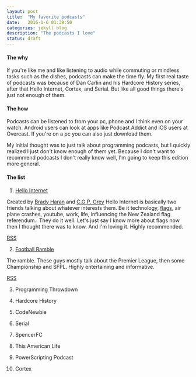 ```yaml
---
layout: post
title:  "My favorite podcasts"
date:   2016-1-6 01:39:50
categories: jekyll blog
description: "The podcasts I love"
status: draft
---
```



#### The why
If you're like me and like listening to audio while commuting or mindless tasks such as the dishes, podcasts can make the time fly. My first real taste of podcasts was because of Dan Carlin and his Hardcore History series, after that Hello Internet, Cortex, and Serial. But like all good things there's just not enough of them. 

#### The how
Podcasts can be listened to from your pc, phone and I think even on your watch. Android users can look at apps like Podcast Addict and iOS users at Overcast. If you're on a pc you can also just download them.

My initial thought was to just talk about programming podcasts, but I quickly realized I just don't know enough of them yet. Because I don't want to recommend podcasts I don't really know well, I'm going to keep this edition more general.



#### The list

1. [Hello Internet](http://www.hellointernet.fm/)

Created by [Brady Haran](https://en.wikipedia.org/wiki/Brady_Haran) and [C.G.P. Grey](https://en.wikipedia.org/wiki/CGP_Grey) Hello Internet is basically two friends talking about whatever interests them. Be it technology, [flags](http://www.hellointernet.fm/podcast/46), air plane crashes, youtube, work, life, influencing the New Zealand flag referendum.. They do it well. Let's just say I know more about flags now then I thought there was to know. And I'm loving it. Highly recommended. 

[RSS](http://www.hellointernet.fm/podcast?format=rss)

2. [Football Ramble](http://www.thefootballramble.com/)

The ramble. These guys mostly talk about the Premier League, then some Championship and SFPL. Highly entertaining and informative. 

[RSS](http://rss.acast.com/footballramble)

3. Programming Throwdown

4. Hardcore History

5. CodeNewbie

6. Serial

7. SpencerFC

8. This American Life

9. PowerScripting Podcast

10. Cortex